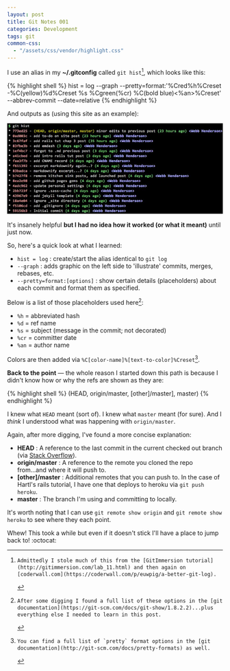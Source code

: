 ```yaml
---
layout: post
title: Git Notes 001
categories: Development
tags: git
common-css:
  - "/assets/css/vendor/highlight.css"
---
```

I use an alias in my **~/.gitconfig** called `git hist`[^1], which looks like this:

{% highlight shell %}
hist = log --graph --pretty=format:'%Cred%h%Creset -%C(yellow)%d%Creset %s %Cgreen(%cr) %C(bold blue)<%an>%Creset' --abbrev-commit --date=relative
{% endhighlight %}

And outputs as (using this site as an example):

![git hist command output](/assets/img/2015-10-06-git-hist.jpg)

It's insanely helpful **but I had no idea how it worked (or what it meant)** until just now.

So, here's a quick look at what I learned:

- `hist = log` : create/start the alias identical to `git log`
- `--graph` : adds graphic on the left side to 'illustrate' commits, merges, rebases, etc.
- `--pretty=format:[options]` : show certain details (placeholders) about each commit and format them as specified.

Below is a list of those placeholders used here[^2]:

- `%h` = abbreviated hash
- `%d` = ref name
- `%s` = subject (message in the commit; not decorated)
- `%cr` = committer date
- `%an` = author name 

Colors are then added  via `%C[color-name]%[text-to-color]%Creset`[^3].

**Back to the point** &mdash; the whole reason I started down this path is because I didn't know how or why the refs are shown as they are:

{% highlight shell %}
(HEAD, origin/master, [other]/master], master)
{% endhighlight %}

I knew what `HEAD` meant (sort of). I knew what `master` meant (for sure). And I _think_ I understood what was happening with `origin/master`.

Again, after more digging, I've found a more concise explanation:

- **HEAD** : A reference to the last commit in the current checked out branch (via [Stack Overflow](http://stackoverflow.com/questions/2529971/what-is-the-head-in-git)).
- **origin/master** : A reference to the remote you cloned the repo from...and where it will push to.
- **[other]/master** : Additional remotes that you can push to. In the case of Hartl's rails tutorial, I have one that deploys to heroku via `git push heroku`.
- **master** : The branch I'm using and committing to locally.

It's worth noting that I can use `git remote show origin` and `git remote show heroku` to see where they each point.

Whew! This took a while but even if it doesn't stick I'll have a place to jump back to! :octocat:

[^1]:    Admittedly I stole much of this from the [GitImmersion tutorial](http://gitimmersion.com/lab_11.html) and then again on [coderwall.com](https://coderwall.com/p/euwpig/a-better-git-log).
[^2]:    After some digging I found a full list of these options in the [git documentation](https://git-scm.com/docs/git-show/1.8.2.2)...plus everything else I needed to learn in this post.
[^3]:    You can find a full list of `pretty` format options in the [git documentation](http://git-scm.com/docs/pretty-formats) as well.
